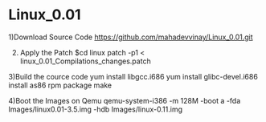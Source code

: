 # Linux_0.01

1)Download Source Code
https://github.com/mahadevvinay/Linux_0.01.git

2) Apply the Patch 
$cd linux
patch -p1 < 	linux_0.01_Compilations_changes.patch

3)Build the cource code
yum install libgcc.i686
yum install glibc-devel.i686
install as86 rpm package
make

4)Boot the Images  on Qemu
qemu-system-i386 -m 128M -boot a -fda Images/linux0.01-3.5.img -hdb Images/linux-0.11.img


